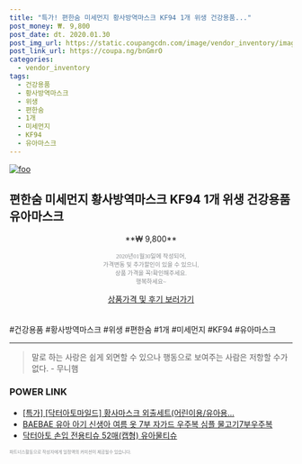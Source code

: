 ```yaml
--- 
title: "특가! 편한숨 미세먼지 황사방역마스크 KF94 1개 위생 건강용품..." 
post_money: ₩. 9,800 
post_date: dt. 2020.01.30 
post_img_url: https://static.coupangcdn.com/image/vendor_inventory/images/2019/03/09/12/7/116a89e0-f50e-40c0-8f10-f9789a4ed5ad.jpg 
post_link_url: https://coupa.ng/bnGmrO 
categories: 
  - vendor_inventory 
tags: 
  - 건강용품 
  - 황사방역마스크 
  - 위생 
  - 편한숨 
  - 1개 
  - 미세먼지 
  - KF94 
  - 유아마스크 
--- 
```

[![foo](https://static.coupangcdn.com/image/vendor_inventory/images/2019/03/09/12/7/116a89e0-f50e-40c0-8f10-f9789a4ed5ad.jpg)](https://coupa.ng/bnGmrO) 

## 편한숨 미세먼지 황사방역마스크 KF94 1개 위생 건강용품 유아마스크 
<p style="text-align: center;">**₩ 9,800**</p> 
<p style="text-align: center;"><span style="color: #898c8f; font-family: Georgia,Times,serif; font-size: 0.75em;">2020년01월30일에 작성되어, <br>가격변동 및 추가할인이 있을 수 있으니,<br> 상품 가격을 꼭!확인해주세요.<br>행복하세요~</span> 
</p>	 
<div markdown="0" style="text-align: center;"><a href="https://coupa.ng/bnGmrO" class="btn btn--success">상품가격 및 후기 보러가기</a></div> 
<br><br> 
  #건강용품 #황사방역마스크 #위생 #편한숨 #1개 #미세먼지 #KF94 #유아마스크 
<hr> 

> 말로 하는 사랑은 쉽게 외면할 수 있으나 행동으로 보여주는 사람은 저항할 수가 없다. - 무니햄 


### POWER LINK

* <a href="https://blog.naver.com/santokki14/221790137170" target="_blank">[특가] [닥터아토마일드] 황사마스크 외출세트(어린이용/유아용...</a>
* <a href="https://blog.naver.com/fasyy4321/221787653095" target="_blank">BAEBAE 유아 아기 신생아 여름 옷 7부 자가드 우주복 심플 물고기7부우주복</a>
* <a href="https://blog.naver.com/fasyy4321/221787187244" target="_blank">닥터아토 손입 전용티슈 52매(캡형) 유아물티슈</a>

<span style="color: #898c8f; font-family: Georgia,Times,serif; font-size: 0.55em;">파트너스활동으로 작성자에게 일정액의 커미션이 제공될수 있습니다.</span> 
